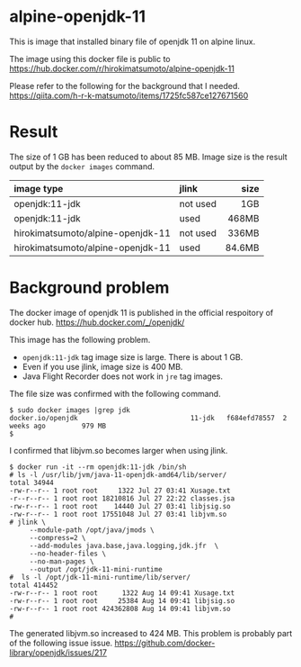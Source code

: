 # alpine-openjdk-11
This is image that installed binary file of openjdk 11 on alpine  linux.

The image using this docker file is public to https://hub.docker.com/r/hirokimatsumoto/alpine-openjdk-11

Please refer to the following for the background that I needed.
https://qiita.com/h-r-k-matsumoto/items/1725fc587ce127671560

# Result

The size of 1 GB has been reduced to about 85 MB.
Image size is the result output by the `docker images` command.

| image type |jlink|size |
|:-----------|:------------|-----:|
|openjdk:11-jdk|not used| 1GB |
|openjdk:11-jdk|used   | 468MB |
|hirokimatsumoto/alpine-openjdk-11|not used | 336MB |
|hirokimatsumoto/alpine-openjdk-11| used   | 84.6MB |


# Background problem
The docker image of openjdk 11 is published in the official respoitory of docker hub.
https://hub.docker.com/_/openjdk/

This image has the following problem.

- `openjdk:11-jdk` tag image size is large. There is about 1 GB.
- Even if you use jlink, image size is 400 MB.
- Java Flight Recorder does not work in `jre` tag images.

The file size was confirmed with the following command.

```
$ sudo docker images |grep jdk
docker.io/openjdk                            11-jdk   f684efd78557  2 weeks ago         979 MB
$
```

I confirmed that libjvm.so becomes larger when using jlink.

```
$ docker run -it --rm openjdk:11-jdk /bin/sh
# ls -l /usr/lib/jvm/java-11-openjdk-amd64/lib/server/
total 34944
-rw-r--r-- 1 root root     1322 Jul 27 03:41 Xusage.txt
-r--r--r-- 1 root root 18210816 Jul 27 22:22 classes.jsa
-rw-r--r-- 1 root root    14440 Jul 27 03:41 libjsig.so
-rw-r--r-- 1 root root 17551048 Jul 27 03:41 libjvm.so
# jlink \
     --module-path /opt/java/jmods \
     --compress=2 \
     --add-modules java.base,java.logging,jdk.jfr  \
     --no-header-files \
     --no-man-pages \
     --output /opt/jdk-11-mini-runtime
#  ls -l /opt/jdk-11-mini-runtime/lib/server/
total 414452
-rw-r--r-- 1 root root      1322 Aug 14 09:41 Xusage.txt
-rw-r--r-- 1 root root     25384 Aug 14 09:41 libjsig.so
-rw-r--r-- 1 root root 424362808 Aug 14 09:41 libjvm.so
#
```

The generated libjvm.so increased to 424 MB.
This problem is probably part of the following issue issue.
https://github.com/docker-library/openjdk/issues/217

